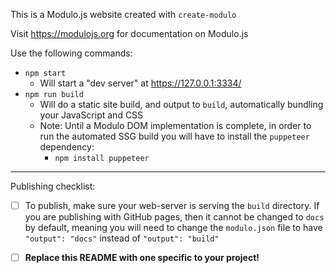 This is a Modulo.js website created with `create-modulo`

Visit <https://modulojs.org> for documentation on Modulo.js

Use the following commands:

- `npm start`
    - Will start a "dev server" at https://127.0.0.1:3334/
- `npm run build`
    - Will do a static site build, and output to `build`, automatically
      bundling your JavaScript and CSS
    - Note: Until a Modulo DOM implementation is complete, in order to run the
      automated SSG build you will have to install the `puppeteer` dependency:
        - `npm install puppeteer`

-----------

Publishing checklist:

* [ ] To publish, make sure your web-server is serving the `build` directory.
  If you are publishing with GitHub pages, then it cannot be changed to `docs`
  by default, meaning you will need to change the `modulo.json` file to have
  `"output": "docs"` instead of `"output": "build"`

* [ ] **Replace this README with one specific to your project!**
